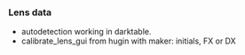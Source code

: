 ### Lens data ###

* autodetection working in darktable.  
* calibrate_lens_gui from hugin with maker: initials, FX or DX

